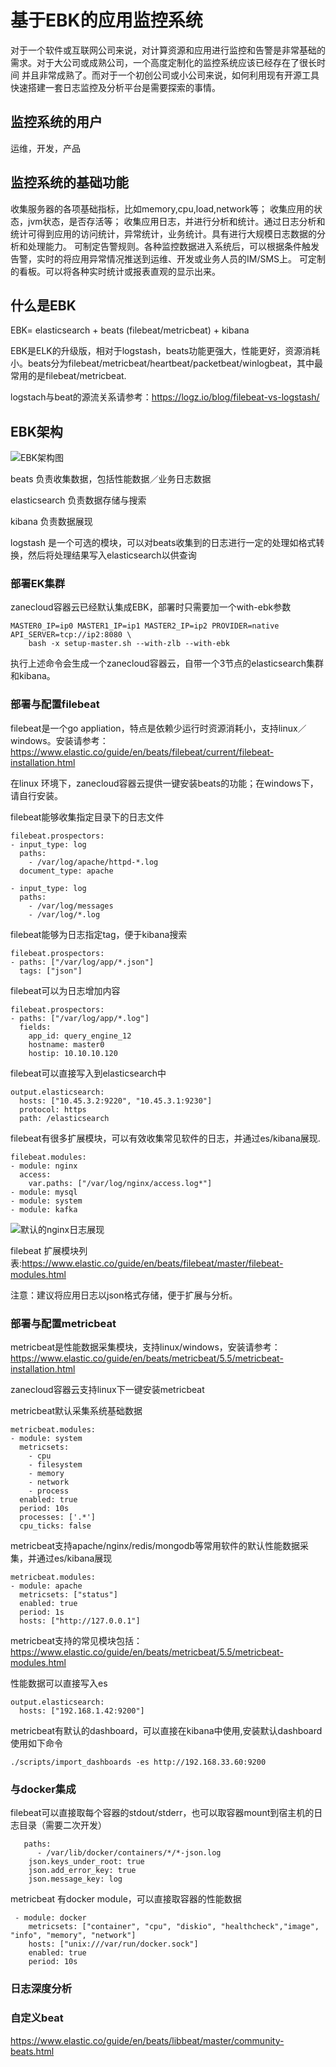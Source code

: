 # 基于EBK的应用监控系统

对于一个软件或互联网公司来说，对计算资源和应用进行监控和告警是非常基础的需求。对于大公司或成熟公司，一个高度定制化的监控系统应该已经存在了很长时间
并且非常成熟了。而对于一个初创公司或小公司来说，如何利用现有开源工具快速搭建一套日志监控及分析平台是需要探索的事情。


## 监控系统的用户

运维，开发，产品

## 监控系统的基础功能
收集服务器的各项基础指标，比如memory,cpu,load,network等；
收集应用的状态，jvm状态，是否存活等； 
收集应用日志，并进行分析和统计。通过日志分析和统计可得到应用的访问统计，异常统计，业务统计。具有进行大规模日志数据的分析和处理能力。
可制定告警规则。各种监控数据进入系统后，可以根据条件触发告警，实时的将应用异常情况推送到运维、开发或业务人员的IM/SMS上。
可定制的看板。可以将各种实时统计或报表直观的显示出来。

## 什么是EBK

EBK= elasticsearch + beats (filebeat/metricbeat) + kibana



EBK是ELK的升级版，相对于logstash，beats功能更强大，性能更好，资源消耗小。beats分为filebeat/metricbeat/heartbeat/packetbeat/winlogbeat，其中最常用的是filebeat/metricbeat.

logstach与beat的源流关系请参考：https://logz.io/blog/filebeat-vs-logstash/

## EBK架构

![EBK架构图](https://www.elastic.co/guide/en/beats/libbeat/master/images/beats-platform.png)


beats 负责收集数据，包括性能数据／业务日志数据

elasticsearch 负责数据存储与搜索

kibana 负责数据展现

logstash 是一个可选的模块，可以对beats收集到的日志进行一定的处理如格式转换，然后将处理结果写入elasticsearch以供查询




### 部署EK集群

zanecloud容器云已经默认集成EBK，部署时只需要加一个with-ebk参数

```
MASTER0_IP=ip0 MASTER1_IP=ip1 MASTER2_IP=ip2 PROVIDER=native API_SERVER=tcp://ip2:8080 \
    bash -x setup-master.sh --with-zlb --with-ebk
```

执行上述命令会生成一个zanecloud容器云，自带一个3节点的elasticsearch集群和kibana。


### 部署与配置filebeat

filebeat是一个go appliation，特点是依赖少运行时资源消耗小，支持linux／windows。安装请参考：
https://www.elastic.co/guide/en/beats/filebeat/current/filebeat-installation.html

在linux 环境下，zanecloud容器云提供一键安装beats的功能；在windows下，请自行安装。

filebeat能够收集指定目录下的日志文件
```
filebeat.prospectors:
- input_type: log
  paths:
    - /var/log/apache/httpd-*.log
  document_type: apache

- input_type: log
  paths:
    - /var/log/messages
    - /var/log/*.log
```

filebeat能够为日志指定tag，便于kibana搜索
```
filebeat.prospectors:
- paths: ["/var/log/app/*.json"]
  tags: ["json"]
```

filebeat可以为日志增加内容
```
filebeat.prospectors:
- paths: ["/var/log/app/*.log"]
  fields:
    app_id: query_engine_12
    hostname: master0
    hostip: 10.10.10.120
```

filebeat可以直接写入到elasticsearch中
```
output.elasticsearch:
  hosts: ["10.45.3.2:9220", "10.45.3.1:9230"]
  protocol: https
  path: /elasticsearch
```

filebeat有很多扩展模块，可以有效收集常见软件的日志，并通过es/kibana展现.

```
filebeat.modules:
- module: nginx
  access:
    var.paths: ["/var/log/nginx/access.log*"]
- module: mysql
- module: system
- module: kafka

```

![默认的nginx日志展现](https://www.elastic.co/guide/en/beats/filebeat/master/images/kibana-nginx.png)

filebeat 扩展模块列表:https://www.elastic.co/guide/en/beats/filebeat/master/filebeat-modules.html


注意：建议将应用日志以json格式存储，便于扩展与分析。


### 部署与配置metricbeat

metricbeat是性能数据采集模块，支持linux/windows，安装请参考：https://www.elastic.co/guide/en/beats/metricbeat/5.5/metricbeat-installation.html

zanecloud容器云支持linux下一键安装metricbeat

metricbeat默认采集系统基础数据
```
metricbeat.modules:
- module: system
  metricsets:
    - cpu
    - filesystem
    - memory
    - network
    - process
  enabled: true
  period: 10s
  processes: ['.*']
  cpu_ticks: false
```

metricbeat支持apache/nginx/redis/mongodb等常用软件的默认性能数据采集，并通过es/kibana展现
```
metricbeat.modules:
- module: apache
  metricsets: ["status"]
  enabled: true
  period: 1s
  hosts: ["http://127.0.0.1"]
```

metricbeat支持的常见模块包括：https://www.elastic.co/guide/en/beats/metricbeat/5.5/metricbeat-modules.html


性能数据可以直接写入es
```
output.elasticsearch:
  hosts: ["192.168.1.42:9200"]
```

metricbeat有默认的dashboard，可以直接在kibana中使用,安装默认dashboard使用如下命令
```
./scripts/import_dashboards -es http://192.168.33.60:9200
```

### 与docker集成

filebeat可以直接取每个容器的stdout/stderr，也可以取容器mount到宿主机的日志目录（需要二次开发）
```
   paths:
      - /var/lib/docker/containers/*/*-json.log
    json.keys_under_root: true
    json.add_error_key: true
    json.message_key: log
```

metricbeat 有docker module，可以直接取容器的性能数据
```
 - module: docker
    metricsets: ["container", "cpu", "diskio", "healthcheck","image",  "info", "memory", "network"]
    hosts: ["unix:///var/run/docker.sock"]
    enabled: true
    period: 10s
```
### 日志深度分析





### 自定义beat

https://www.elastic.co/guide/en/beats/libbeat/master/community-beats.html


